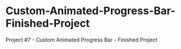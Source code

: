 # Custom-Animated-Progress-Bar-Finished-Project
Project #7 - Custom Animated Progress Bar - Finished Project
